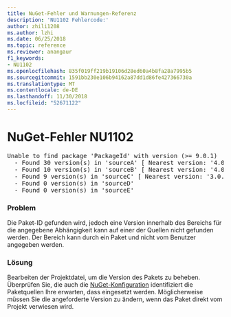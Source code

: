 ```yaml
---
title: NuGet-Fehler und Warnungen-Referenz
description: 'NU1102 Fehlercode:'
author: zhili1208
ms.author: lzhi
ms.date: 06/25/2018
ms.topic: reference
ms.reviewer: anangaur
f1_keywords:
- NU1102
ms.openlocfilehash: 835f019ff219b19106d28ed60a4b8fa28a7995b5
ms.sourcegitcommit: 1591bb230e106b94162a87dd1d86fe427366730a
ms.translationtype: MT
ms.contentlocale: de-DE
ms.lasthandoff: 11/30/2018
ms.locfileid: "52671122"
---
```

# <a name="nuget-error-nu1102"></a>NuGet-Fehler NU1102

<pre>Unable to find package 'PackageId' with version (>= 9.0.1)<br/>  - Found 30 version(s) in 'sourceA' [ Nearest version: '4.0.0' ]<br/>  - Found 10 version(s) in 'sourceB' [ Nearest version: '4.0.0-rc-2129' ]<br/>  - Found 9 version(s) in 'sourceC' [ Nearest version: '3.0.0-beta-00032' ]<br/>  - Found 0 version(s) in 'sourceD'<br/>  - Found 0 version(s) in 'sourceE'</pre>

### <a name="issue"></a>Problem
Die Paket-ID gefunden wird, jedoch eine Version innerhalb des Bereichs für die angegebene Abhängigkeit kann auf einer der Quellen nicht gefunden werden. Der Bereich kann durch ein Paket und nicht vom Benutzer angegeben werden.

### <a name="solution"></a>Lösung
Bearbeiten der Projektdatei, um die Version des Pakets zu beheben. Überprüfen Sie, die auch die [NuGet-Konfiguration](../../consume-packages/Configuring-NuGet-Behavior.md) identifiziert die Paketquellen Ihre erwarten, dass eingesetzt werden. Möglicherweise müssen Sie die angeforderte Version zu ändern, wenn das Paket direkt vom Projekt verwiesen wird.
